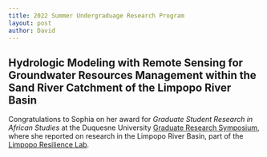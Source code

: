 ```yaml
---
title: 2022 Summer Undergraduage Research Program  
layout: post
author: David
---
```

## Hydrologic Modeling with Remote Sensing for Groundwater Resources Management within the Sand River Catchment of the Limpopo River Basin  
Congratulations to Sophia on her award for *Graduate Student Research in African Studies* at the Duquesne University [Graduate Research Symposium](https://symposium.foragerone.com/duqgrs2022/presentations/37542), where she reported on research in the Limpopo River Basin, part of the [Limpopo Resilience Lab](https://www.duq.edu/limpopo).  
